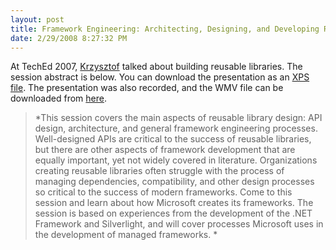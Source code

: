 ```yaml
---
layout: post
title: Framework Engineering: Architecting, Designing, and Developing Reusable Libraries
date: 2/29/2008 8:27:32 PM
---
```


At TechEd 2007, [Krzysztof](http://blogs.msdn.com/kcwalina/) talked about building reusable libraries. The session abstract is below. You can download the presentation as an [XPS file](http://blogs.msdn.com/kcwalina/attachment/7031258.ashx). The presentation was also recorded, and the WMV file can be downloaded from [here](http://download.microsoft.com/download/b/d/1/bd133733-9647-445f-bc06-238ae9c0dd48/FrameworkEngineering.wmv).

> *This session covers the main aspects of reusable library design: API design, architecture, and general framework engineering processes. Well-designed APIs are critical to the success of reusable libraries, but there are other aspects of framework development that are equally important, yet not widely covered in literature. Organizations creating reusable libraries often struggle with the process of managing dependencies, compatibility, and other design processes so critical to the success of modern frameworks. Come to this session and learn about how Microsoft creates its frameworks. The session is based on experiences from the development of the .NET Framework and Silverlight, and will cover processes Microsoft uses in the development of managed frameworks. *
